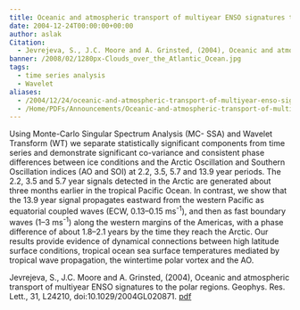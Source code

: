 ```yaml
---
title: Oceanic and atmospheric transport of multiyear ENSO signatures to the polar regions.
date: 2004-12-24T00:00:00+00:00
author: aslak
Citation:
  - Jevrejeva, S., J.C. Moore and A. Grinsted, (2004), Oceanic and atmospheric transport of multiyear ENSO signatures to the polar regions. Geophys. Res. Lett., 31, L24210, doi:10.1029/2004GL020871.
banner: /2008/02/1280px-Clouds_over_the_Atlantic_Ocean.jpg
tags:
  - time series analysis
  - Wavelet
aliases:
  - /2004/12/24/oceanic-and-atmospheric-transport-of-multiyear-enso-signatures-to-the-polar-regions/
  - /Home/PDFs/Announcements/Oceanic-and-atmospheric-transport-of-multiyear-ENSO-signatures-to-the-polar-regions-
---
```

Using Monte-Carlo Singular Spectrum Analysis (MC- SSA) and Wavelet Transform (WT) we separate statistically significant components from time series and demonstrate significant co-variance and consistent phase differences between ice conditions and the Arctic Oscillation and Southern Oscillation indices (AO and SOI) at 2.2, 3.5, 5.7 and 13.9 year periods. <!--more--> The 2.2, 3.5 and 5.7 year signals detected in the Arctic are generated about three months earlier in the tropical Pacific Ocean. In contrast, we show that the 13.9 year signal propagates eastward from the western Pacific as equatorial coupled waves (ECW, 0.13–0.15 ms<sup>-1</sup>), and then as fast boundary waves (1–3 ms<sup>-1</sup>) along the western margins of the Americas, with a phase difference of about 1.8–2.1 years by the time they reach the Arctic. Our results provide evidence of dynamical connections between high latitude surface conditions, tropical ocean sea surface temperatures mediated by tropical wave propagation, the wintertime polar vortex and the AO.



Jevrejeva, S., J.C. Moore and A. Grinsted, (2004), Oceanic and atmospheric transport of multiyear ENSO signatures to the polar regions. Geophys. Res. Lett., 31, L24210, doi:10.1029/2004GL020871. [pdf](/Home/PDFs/Jevrejeva_grl04_-_enso_to_polar.pdf?attredirects=0)

